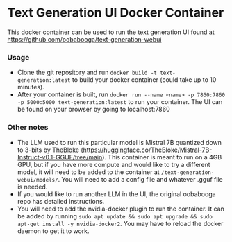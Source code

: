 # Text Generation UI Docker Container
This docker container can be used to run the text generation UI found at https://github.com/oobabooga/text-generation-webui

### Usage
- Clone the git repository and run ```docker build -t text-generation:latest``` to build your docker container (could take up to 10 minutes).
- After your container is built, run ```docker run --name <name> -p 7860:7860 -p 5000:5000 text-generation:latest``` to run your container. The UI can be found on your browser by going to localhost:7860

### Other notes
- The LLM used to run this particular model is Mistral 7B quantized down to 3-bits by TheBloke (https://huggingface.co/TheBloke/Mistral-7B-Instruct-v0.1-GGUF/tree/main). This container is meant to run on a 4GB GPU, but if you have more compute and would like to try a different model, it will need to be added to the container at ```/text-generation-webui/models/```. You will need to add a config file and whatever .gguf file is needed.
- If you would like to run another LLM in the UI, the original oobabooga repo has detailed instructions.
- You will need to add the nvidia-docker plugin to run the container. It can be added by running ```sudo apt update && sudo apt upgrade && sudo apt-get install -y nvidia-docker2```. You may have to reload the docker daemon to get it to work.
